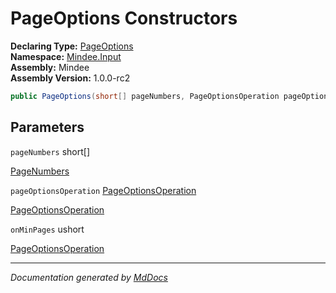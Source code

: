 ﻿<!--  
  <auto-generated>   
    The contents of this file were generated by a tool.  
    Changes to this file may be list if the file is regenerated  
  </auto-generated>   
-->

# PageOptions Constructors

**Declaring Type:** [PageOptions](../index.md)  
**Namespace:** [Mindee.Input](../../index.md)  
**Assembly:** Mindee  
**Assembly Version:** 1.0.0\-rc2

```csharp
public PageOptions(short[] pageNumbers, PageOptionsOperation pageOptionsOperation = PageOptionsOperation.KeepOnly, ushort onMinPages = 0);
```

## Parameters

`pageNumbers`  short\[\]

[PageNumbers](../properties/PageNumbers.md)

`pageOptionsOperation`  [PageOptionsOperation](../../PageOptionsOperation/index.md)

[PageOptionsOperation](../properties/PageOptionsOperation.md)

`onMinPages`  ushort

[PageOptionsOperation](../properties/PageOptionsOperation.md)

___

*Documentation generated by [MdDocs](https://github.com/ap0llo/mddocs)*
